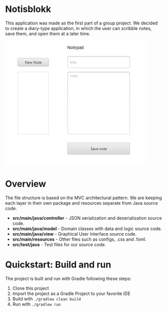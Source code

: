 # Notisblokk
This application was made as the first part of a group project. 
We decided to create a diary-type application, in which the user can scribble notes,
save them, and open them at a later time.

![Image of the graphical user interface of the application.](docs/Notisblokk.png)

# Overview
The file structure is based on the MVC architectural pattern. We are keeping each layer in their
own package and resources separate from Java source code. 

- **src/main/java/controller** - JSON serialization and deserialization source code.
- **src/main/java/model** - Domain classes with data and logic source code.
- **src/main/java/view** - Graphical User Interface source code.
- **src/main/resources** - Other files such as configs, .css and .fxml.
- **src/test/java** - Test files for our source code.

# Quickstart: Build and run

The project is built and run with Gradle following these steps:

1. Clone this project
2. Import the project as a Gradle Project to your favorite IDE
3. Build with `./gradlew clean build`
4. Run with `./gradlew run`
